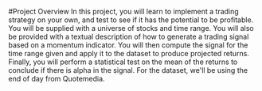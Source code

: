 #Project Overview
In this project, you will learn to implement a trading strategy on your own, and test to see if it has the potential to be profitable. You will be supplied with a universe of stocks and time range. You will also be provided with a textual description of how to generate a trading signal based on a momentum indicator. You will then compute the signal for the time range given and apply it to the dataset to produce projected returns. Finally, you will perform a statistical test on the mean of the returns to conclude if there is alpha in the signal. For the dataset, we'll be using the end of day from Quotemedia.
